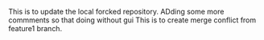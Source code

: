 This is to update the local forcked repository.
ADding some more commments so that doing without gui
This is to create merge conflict from feature1 branch.